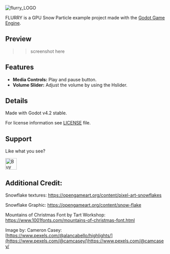 ![flurry_LOGO](https://github.com/HeyNinety/FLURRY-godot-4-gpu-snow-particles/assets/68526679/1bc0a9fb-57e6-4b65-aeba-44ec4c2c2cf1)


FLURRY is a GPU Snow Particle example project made with the [Godot Game Engine](https://godotengine.org).


## Preview
>>screenshot here


## Features
- **Media Controls:** Play and pause button.
- **Volume Slider:** Adjust the volume by using the Hslider.



## Details
Made with Godot v4.2 stable.

For license information see [LICENSE](LICENSE) file.



## Support
Like what you see?

<a href='https://ko-fi.com/W7W0CJP7P' target='_blank'><img height='36' style='border:0px;height:36px;' src='https://storage.ko-fi.com/cdn/kofi5.png?v=3' border='0' alt='Buy Me a Coffee at ko-fi.com' /></a>


## Additional Credit:
 Snowflake textures:
 https://opengameart.org/content/pixel-art-snowflakes

 Snowflake Graphic:
 https://opengameart.org/content/snow-flake

 Mountains of Christmas Font by Tart Workshop:
 https://www.1001fonts.com/mountains-of-christmas-font.html

Image by:
Cameron Casey: [https://www.pexels.com/@alancabello/highlights/](https://www.pexels.com/@camcasey/)https://www.pexels.com/@camcasey/


